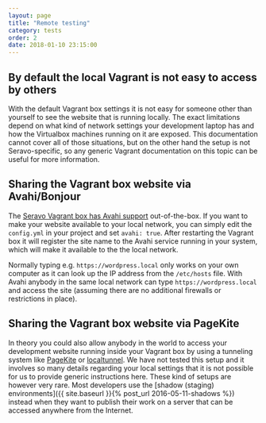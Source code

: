 ```yaml
---
layout: page
title: "Remote testing"
category: tests
order: 2
date: 2018-01-10 23:15:00
---
```


## By default the local Vagrant is not easy to access by others

With the default Vagrant box settings it is not easy for someone other than yourself to see the website that is running locally. The exact limitations depend on what kind of network settings your development laptop has and how the Virtualbox machines running on it are exposed. This documentation cannot cover all of those situations, but on the other hand the setup is not Seravo-specific, so any generic Vagrant documentation on this topic can be useful for more information.

## Sharing the Vagrant box website via Avahi/Bonjour

The [Seravo Vagrant box has Avahi support](https://github.com/Seravo/wordpress/blob/master/config-sample.yml#L14-L15) out-of-the-box. If you want to make your website available to your local network, you can simply edit the `config.yml` in your project and set `avahi: true`. After restarting the Vagrant box it will register the site name to the Avahi service running in your system, which will make it available to the the local network.

Normally typing e.g. `https://wordpress.local` only works on your own computer as it can look up the IP address from the `/etc/hosts` file. With Avahi anybody in the same local network can type `https://wordpress.local` and access the site (assuming there are no additional firewalls or restrictions in place).

## Sharing the Vagrant box website via PageKite

In theory you could also allow anybody in the world to access your development website running inside your Vagrant box by using a tunneling system like [PageKite](http://pagekite.net/) or [localtunnel](https://localtunnel.github.io/www/). We have not tested this setup and it involves so many details regarding your local settings that it is not possible for us to provide generic instructions here. These kind of setups are however very rare. Most developers use the [shadow (staging) environments]({{ site.baseurl }}{% post_url 2016-05-11-shadows %}) instead when they want to publish their work on a server that can be accessed anywhere from the Internet.
